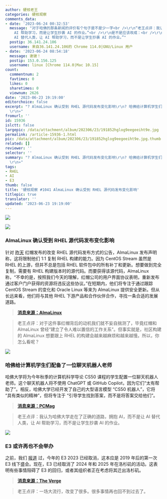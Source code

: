 ```yaml
---
author: 硬核老王
categories: 硬核观察
comments_data:
- date: '2023-06-24 00:32:53'
  message: "对于哈佛的那条新闻的评价有个句子是不是少一字<br />\r\n“老王点评：我认为哈佛大学走在了正确的道路，拥抱 AI，而不是让 AI 替代人类，让
    AI 帮助学习，而是让学生抄袭 AI 的作业。”<br />\r\n是不是应该改成：<br />\r\n“老王点评：我认为哈佛大学走在了正确的道路，拥抱 AI，而不是让
    AI 替代人类，让 AI 帮助学习，而不是让学生抄袭 AI 的作业。”"
  postip: 36.141.24.106
  username: 来自36.141.24.106的 Chrome 114.0|GNU/Linux 用户
- date: '2023-06-24 08:54:18'
  message: 谢谢！
  postip: 153.0.156.125
  username: linux [Chrome 114.0|Mac 10.15]
count:
  commentnum: 2
  favtimes: 0
  likes: 0
  sharetimes: 0
  viewnum: 2626
date: '2023-06-23 19:19:00'
editorchoice: false
excerpt: "? AlmaLinux 确认受到 RHEL 源代码发布变化影响\r\n? 哈佛给计算机学生们配备了一位聊天机器人老师\r\n? E3 或许再也不会举办\r\n»
  \r\n»"
fromurl: ''
id: 15936
islctt: false
largepic: /data/attachment/album/202306/23/191852hglog9eegeeiht9e.jpg
permalink: /article-15936-1.html
pic: /data/attachment/album/202306/23/191852hglog9eegeeiht9e.jpg.thumb.jpg
related: []
reviewer: ''
selector: ''
summary: "? AlmaLinux 确认受到 RHEL 源代码发布变化影响\r\n? 哈佛给计算机学生们配备了一位聊天机器人老师\r\n? E3 或许再也不会举办\r\n»
  \r\n»"
tags:
- RHEL
- AI
- E3
thumb: false
title: '硬核观察 #1041 AlmaLinux 确认受到 RHEL 源代码发布变化影响'
titlepic: true
translator: ''
updated: '2023-06-23 19:19:00'
---
```


![](/data/attachment/album/202306/23/191852hglog9eegeeiht9e.jpg)


![](/data/attachment/album/202306/23/191905dmjamapx2ja4kxla.jpg)


### AlmaLinux 确认受到 RHEL 源代码发布变化影响


针对 [昨天](/article-15933-1.html) 红帽发布的改变 RHEL 源代码发布方式的公告，AlmaLinux 发布声明称，这将限制他们 1:1 复制 RHEL 构建的能力。因为 CentOS Stream 虽然是 RHEL 的上游，但并不总是包括 RHEL 软件包中的所有补丁和更新。想要做到完全复制，需要有 RHEL 构建版本时的源代码。而要获得该源代码，AlmaLinux 称，“不幸的是，按照我们今天的理解，红帽公司的用户界面协议表明，重新发布通过客户门户获得的资源将违反这些协议。”在短期内，他们将专注于通过跟踪 CentOS Stream 的变化和 Oracle Linux 等来为 AlmaLinux 提供安全更新。但从长远来看，他们将与其他 RHEL 下游产品和合作伙伴合作，寻找一条合适的发展道路。



> 
> **[消息来源：AlmaLinux](https://almalinux.org/blog/impact-of-rhel-changes/)**
> 
> 
> 



> 
> 老王点评：对于这件事红帽背后的动机我们就不妄自揣测了，毕竟红帽和 AlmaLinux 曾经“建立了令人难以置信的工作关系”。但事实就是，社区构建的 AlmaLinux 想要跟上 RHEL 的构建会越来越麻烦和越来越慢。所以，你怎么看呢？
> 
> 
> 


![](/data/attachment/album/202306/23/191918j8996hl2npnjlh27.jpg)


### 哈佛给计算机学生们配备了一位聊天机器人老师


哈佛大学将为今年秋季的计算机科学导论 CS50 课程的学生配置一位聊天机器人老师。这个聊天机器人将不使用 ChatGPT 或 GitHub Copilot，因为它们“太有帮助了”。相反，哈佛大学已经开发了自己的大型语言模型 “CS50 机器人”，它将 “具有类似的精神”，但将专注于 “引导学生找到答案，而不是将答案交给他们”。



> 
> **[消息来源：PCMag](https://www.pcmag.com/news/harvards-new-computer-science-teacher-is-a-chatbot)**
> 
> 
> 



> 
> 老王点评：我认为哈佛大学走在了正确的道路，拥抱 AI，而不是让 AI 替代人类，让 AI 帮助学习，而不是让学生抄袭 AI 的作业。
> 
> 
> 


![](/data/attachment/album/202306/23/191935g9yt34c11dycd99v.jpg)


### E3 或许再也不会举办


之前，我们 [报道](/article-15682-1.html) 过，今年的 E3 2023 已经取消，这本应是 2019 年后的第一次 E3 线下盛会。现在，E3 已经取消了 2024 年和 2025 年在洛杉矶的活动。这表明有些事情阻碍了 E3 的回归，或者其组织者正在考虑将其迁出洛杉矶。



> 
> **[消息来源：The Verge](https://www.theverge.com/2023/6/22/23770393/e3-2024-2025-canceled-la-tourism)**
> 
> 
> 



> 
> 老王点评：一场大流行，改变了很多。很多事情再也回不到过去了。
> 
> 
>